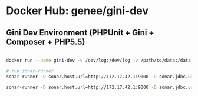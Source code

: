 Docker Hub: genee/gini-dev
===========

## Gini Dev Environment (PHPUnit + Gini + Composer + PHP5.5)
```bash

docker run --name gini-dev -v /dev/log:/dev/log -v /path/to/data:/data -d genee/gini-dev

# run sonar-runner
sonar-runner -D sonar.host.url=http://172.17.42.1:9000 -D sonar.jdbc.url="jdbc:mysql://mysql:3306/sonar?useUnicode=true&characterEncoding=utf8" -D sonar.jdbc.username=genee -D sonar.jdbc.password=83719730

sonar-runner -D sonar.host.url=http://172.17.42.1:9000 -D sonar.jdbc.url="jdbc:mysql://172.17.42.1:6306/sonar?useUnicode=true&characterEncoding=utf8" -D sonar.jdbc.username=genee -D sonar.jdbc.password=83719730
```

